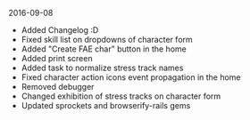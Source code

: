 2016-09-08
- Added Changelog :D
- Fixed skill list on dropdowns of character form
- Added "Create FAE char" button in the home
- Added print screen
- Added task to normalize stress track names
- Fixed character action icons event propagation in the home
- Removed debugger
- Changed exhibition of stress tracks on character form
- Updated sprockets and browserify-rails gems
